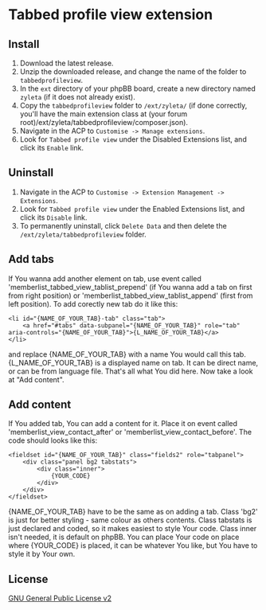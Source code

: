# Tabbed profile view extension

## Install

1. Download the latest release.
2. Unzip the downloaded release, and change the name of the folder to `tabbedprofileview`.
3. In the `ext` directory of your phpBB board, create a new directory named `zyleta` (if it does not already exist).
4. Copy the `tabbedprofileview` folder to `/ext/zyleta/` (if done correctly, you'll have the main extension class at (your forum root)/ext/zyleta/tabbedprofileview/composer.json).
5. Navigate in the ACP to `Customise -> Manage extensions`.
6. Look for `Tabbed profile view` under the Disabled Extensions list, and click its `Enable` link.

## Uninstall

1. Navigate in the ACP to `Customise -> Extension Management -> Extensions`.
2. Look for `Tabbed profile view` under the Enabled Extensions list, and click its `Disable` link.
3. To permanently uninstall, click `Delete Data` and then delete the `/ext/zyleta/tabbedprofileview` folder.

## Add tabs

If You wanna add another element on tab, use event called 'memberlist_tabbed_view_tablist_prepend' (if You wanna add a tab on first from right position) or 'memberlist_tabbed_view_tablist_append' (first from left position).
To add corectly new tab do it like this:
```
<li id="{NAME_OF_YOUR_TAB}-tab" class="tab">
	<a href="#tabs" data-subpanel="{NAME_OF_YOUR_TAB}" role="tab" aria-controls="{NAME_OF_YOUR_TAB}">{L_NAME_OF_YOUR_TAB}</a>
</li>
```
and replace {NAME_OF_YOUR_TAB} with a name You would call this tab.
{L_NAME_OF_YOUR_TAB} is a displayed name on tab. It can be direct name, or can be from language file.
That's all what You did here. Now take a look at "Add content".

## Add content
If You added tab, You can add a content for it. Place it on event called 'memberlist_view_contact_after' or 'memberlist_view_contact_before'.
The code should looks like this:
```
<fieldset id="{NAME_OF_YOUR_TAB}" class="fields2" role="tabpanel">
	<div class="panel bg2 tabstats">
		<div class="inner">
			{YOUR_CODE}
		</div>
	</div>
</fieldset>
```
{NAME_OF_YOUR_TAB} have to be the same as on adding a tab. Class 'bg2' is just for better styling - same colour as others contents.
Class tabstats is just declared and coded, so it makes easiest to style Your code.
Class inner isn't needed, it is default on phpBB.
You can place Your code on place where {YOUR_CODE} is placed, it can be whatever You like, but You have to style it by Your own.


## License
[GNU General Public License v2](http://opensource.org/licenses/GPL-2.0)
